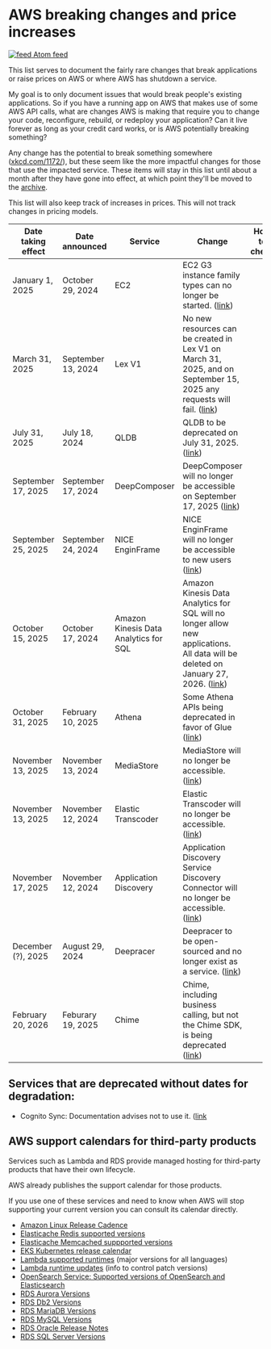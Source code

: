 # AWS breaking changes and price increases
[![feed](https://github.com/SummitRoute/aws_breaking_changes/raw/main/screenshots/feed_icon.png) Atom feed](https://github.com/SummitRoute/aws_breaking_changes/releases.atom)

This list serves to document the fairly rare changes that break applications or raise prices on AWS or where AWS has shutdown a service.

My goal is to only document issues that would break people's existing applications. So if you have a running app on AWS that makes use of some AWS API calls, what are changes AWS is making that require you to change your code, reconfigure, rebuild, or redeploy your application? Can it live forever as long as your credit card works, or is AWS potentially breaking something?

Any change has the potential to break something somewhere ([xkcd.com/1172/](https://xkcd.com/1172/)), but these seem like the more impactful changes for those that use the impacted service.  These items will stay in this list until about a month after they have gone into effect, at which point they'll be moved to the [archive](archive.md).

This list will also keep track of increases in prices.  This will not track changes in pricing models. 

| Date taking effect | Date announced | Service | Change | How to check |
| ---- | ---- |---- |---- |---- | 
| January 1, 2025 | October 29, 2024 | EC2 | EC2 G3 instance family types can no longer be started. ([link](https://github.com/SummitRoute/aws_breaking_changes/issues/114)) | |
| March 31, 2025 | September 13, 2024 | Lex V1 | No new resources can be created in Lex V1 on March 31, 2025, and on September 15, 2025 any requests will fail. ([link](https://github.com/SummitRoute/aws_breaking_changes/issues/107)) | |
| July 31, 2025 | July 18, 2024 | QLDB | QLDB to be deprecated on July 31, 2025. ([link](https://docs.aws.amazon.com/qldb/latest/developerguide/document-history.html)) | |
| September 17, 2025 | September 17, 2024 | DeepComposer | DeepComposer will no longer be accessible on September 17, 2025 ([link](https://aws.amazon.com/blogs/machine-learning/support-for-aws-deepcomposer-ending-soon/)) | |
| September 25, 2025 | September 24, 2024 | NICE EnginFrame | NICE EnginFrame will no longer be accessible to new users ([link](https://aws.amazon.com/jp/blogs/hpc/discontinuation-of-nice-enginframe-effective-september-25th-2025/)) | |
| October 15, 2025 | October 17, 2024 | Amazon Kinesis Data Analytics for SQL | Amazon Kinesis Data Analytics for SQL will no longer allow new applications. All data will be deleted on January 27, 2026. ([link](https://aws.amazon.com/blogs/big-data/migrate-from-amazon-kinesis-data-analytics-for-sql-to-amazon-managed-service-for-apache-flink-and-amazon-managed-service-for-apache-flink-studio/)) | |
| October 31, 2025 | February 10, 2025 | Athena | Some Athena APIs being deprecated in favor of Glue ([link](https://github.com/SummitRoute/aws_breaking_changes/issues/122#issue-2843827261)) | |
| November 13, 2025 | November 13, 2024 | MediaStore | MediaStore will no longer be accessible. ([link](https://aws.amazon.com/blogs/media/support-for-aws-elemental-mediastore-ending-soon/)) | |
| November 13, 2025 | November 12, 2024 | Elastic Transcoder | Elastic Transcoder will no longer be accessible. ([link](https://aws.amazon.com/blogs/media/support-for-amazon-elastic-transcoder-ending-soon/)) | |
| November 17, 2025 | November 12, 2024 | Application Discovery | Application Discovery Service Discovery Connector will no longer be accessible. ([link](https://aws.amazon.com/blogs/migration-and-modernization/deprecation-of-aws-application-discovery-service-discovery-connector/)) | |
| December (?), 2025 | August 29, 2024 | Deepracer | Deepracer to be open-sourced and no longer exist as a service. ([link](https://aws.amazon.com/blogs/machine-learning/celebrating-the-final-aws-deepracer-league-championship-and-road-ahead/)) | |
| February 20, 2026 | Feburary 19, 2025 | Chime | Chime, including business calling, but not the Chime SDK, is being deprecated ([link](https://aws.amazon.com/blogs/messaging-and-targeting/update-on-support-for-amazon-chime/)) | |

## Services that are deprecated without dates for degradation:
- Cognito Sync: Documentation advises not to use it. ([link](https://docs.aws.amazon.com/cognito/latest/developerguide/cognito-sync.html)


## AWS support calendars for third-party products

Services such as Lambda and RDS provide managed hosting for third-party products that have their own lifecycle.

AWS already publishes the support calendar for those products.

If you use one of these services and need to know when AWS will stop supporting your current version you can consult its calendar directly.

* [Amazon Linux Release Cadence](https://docs.aws.amazon.com/linux/al2023/ug/release-cadence.html)
* [Elasticache Redis supported versions](https://docs.aws.amazon.com/AmazonElastiCache/latest/red-ug/supported-engine-versions.html)
* [Elasticache Memcached suppported versions](https://docs.aws.amazon.com/AmazonElastiCache/latest/mem-ug/supported-engine-versions-mc.html)
* [EKS Kubernetes release calendar](https://docs.aws.amazon.com/eks/latest/userguide/kubernetes-versions.html)
* [Lambda supported runtimes](https://docs.aws.amazon.com/lambda/latest/dg/lambda-runtimes.html) (major versions for all languages)
* [Lambda runtime updates](https://docs.aws.amazon.com/lambda/latest/dg/runtimes-update.html) (info to control patch versions)
* [OpenSearch Service: Supported versions of OpenSearch and Elasticsearch](https://docs.aws.amazon.com/opensearch-service/latest/developerguide/what-is.html#choosing-version)
* [RDS Aurora Versions](https://docs.aws.amazon.com/AmazonRDS/latest/AuroraUserGuide/Aurora.VersionPolicy.html)
* [RDS Db2 Versions](https://docs.aws.amazon.com/AmazonRDS/latest/UserGuide/Db2.Concepts.VersionMgmt.html)
* [RDS MariaDB Versions](https://docs.aws.amazon.com/AmazonRDS/latest/UserGuide/MariaDB.Concepts.VersionMgmt.html)
* [RDS MySQL Versions](https://docs.aws.amazon.com/AmazonRDS/latest/UserGuide/MySQL.Concepts.VersionMgmt.html)
* [RDS Oracle Release Notes](https://docs.aws.amazon.com/AmazonRDS/latest/OracleReleaseNotes/Welcome.html)
* [RDS SQL Server Versions](https://docs.aws.amazon.com/AmazonRDS/latest/UserGuide/CHAP_SQLServer.html)
